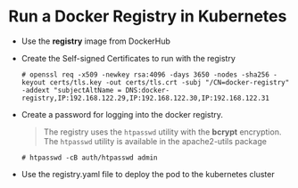 # Run a Docker Registry in Kubernetes

- Use the **registry** image from DockerHub

- Create the Self-signed Certificates to run with the registry
  ```console
  # openssl req -x509 -newkey rsa:4096 -days 3650 -nodes -sha256 -keyout certs/tls.key -out certs/tls.crt -subj "/CN=docker-registry" -addext "subjectAltName = DNS:docker-registry,IP:192.168.122.29,IP:192.168.122.30,IP:192.168.122.31
  ```
- Create a password for logging into the docker registry.
  > The registry uses the `htpasswd` utility with the **bcrypt** encryption.
  > The `htpasswd` utility is available in the apache2-utils package
  ```console
  # htpasswd -cB auth/htpasswd admin
  ```
- Use the registry.yaml file to deploy the pod to the kubernetes cluster
